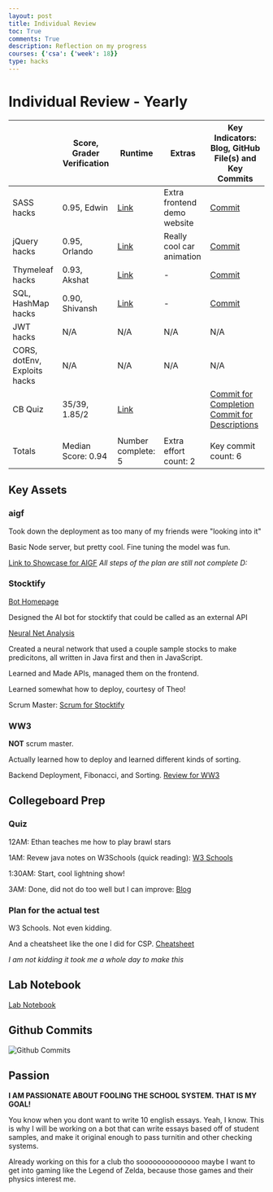 ```yaml
---
layout: post
title: Individual Review
toc: True
comments: True
description: Reflection on my progress
courses: {'csa': {'week': 18}}
type: hacks
---
```


# Individual Review - Yearly

|                              | Score, Grader Verification | Runtime                                                                                        | Extras                      | Key Indicators: Blog, GitHub File(s) and Key Commits                                                                                                                                                                                  |
|------------------------------|----------------------------|------------------------------------------------------------------------------------------------|-----------------------------|---------------------------------------------------------------------------------------------------------------------------------------------------------------------------------------------------------------------------------------|
| SASS hacks                   | 0.95, Edwin                | [Link](https://rachit-j.github.io/Rackets-Blog/2023/11/05/P3M-SASSFundamentals_IPYNB_2_.html)  | Extra frontend demo website | [Commit](https://github.com/rachit-j/Rackets-Blog/commit/13a57848ca3441e2b2abe4f3b82705b360391bcf)                                                                                                                                    |
| jQuery hacks                 | 0.95, Orlando              | [Link](https://rachit-j.github.io/Rackets-Blog/2023/12/07/UX_jQuery_CRUD_lesson_IPYNB_2_.html) | Really cool car animation   | [Commit](https://github.com/rachit-j/Rackets-Blog/commit/133cbdeca0450b3377246635c08fba5d26778dbf)                                                                                                                                    |
| Thymeleaf hacks              | 0.93, Akshat               | [Link](https://rachit-j.github.io/Rackets-Blog/2023/12/12/Spring-Thymeleaf_IPYNB_2_.html)      | -                           | [Commit](https://github.com/rachit-j/Rackets-Blog/commit/b59ee1c9615c425970dd750718078f7a69a440f3)                                                                                                                                    |
| SQL, HashMap  hacks          | 0.90, Shivansh             | [Link](https://rachit-j.github.io/Rackets-Blog/2023/12/14/hashlesson_IPYNB_2_.html)            | -                           | [Commit](https://github.com/rachit-j/Rackets-Blog/commit/b59ee1c9615c425970dd750718078f7a69a440f3)                                                                                                                                    |
| JWT hacks                    | N/A                        | N/A                                                                                            | N/A                         | N/A                                                                                                                                                                                                                                   |
| CORS, dotEnv, Exploits hacks | N/A                        | N/A                                                                                            | N/A                         | N/A                                                                                                                                                                                                                                   |
| CB Quiz                      | 35/39, 1.85/2                      | [Link](https://rachit-j.github.io/Rackets-Blog/2023/12/22/2015-MCQ-Reflection.html)            |                             | [Commit for Completion](https://github.com/rachit-j/Rackets-Blog/commit/cdbcc386d0a78f226eb182c8a0da0148c6261fc2) [Commit for Descriptions](https://github.com/rachit-j/Rackets-Blog/commit/fb97a3db5b532c46e7f875d3b463166caa6cb4ee) |
|                              |                            |                                                                                                |                             |                                                                                                                                                                                                                                       |
| Totals                       | Median Score: 0.94         | Number complete: 5                                                                             | Extra effort count: 2       | Key commit count: 6                                                                                                                                                                                                                   |

## Key Assets

### aigf
Took down the deployment as too many of my friends were "looking into it"

Basic Node server, but pretty cool. Fine tuning the model was fun.

[Link to Showcase for AIGF](https://github.com/rachit-j/aigf/issues/1)
*All steps of the plan are still not complete D:*

### Stocktify

[Bot Homepage](https://stocktifybot.vercel.app/)

Designed the AI bot for stocktify that could be called as an external API

[Neural Net Analysis](https://theoh32.github.io/Stocktify/analysis)

Created a neural network that used a couple sample stocks to make predicitons, all written in Java first and then in JavaScript.

Learned and Made APIs, managed them on the frontend.

Learned somewhat how to deploy, courtesy of Theo! 

Scrum Master: [Scrum for Stocktify](https://app.clickup.com/9011012769/v/l/4-90110133665-1)

### WW3
**NOT** scrum master.

Actually learned how to deploy and learned different kinds of sorting. 

Backend Deployment, Fibonacci, and Sorting. [Review for WW3](https://github.com/rachit-j/ww3/issues/6)

## Collegeboard Prep

### Quiz
12AM: Ethan teaches me how to play brawl stars

1AM: Revew java notes on W3Schools (quick reading): [W3 Schools](https://www.w3schools.com/java/default.asp)

1:30AM: Start, cool lightning show!

3AM: Done, did not do too well but I can improve: [Blog](https://rachit-j.github.io/Rackets-Blog/2023/12/22/2015-MCQ-Reflection.html)

### Plan for the actual test
W3 Schools. Not even kidding. 

And a cheatsheet like the one I did for CSP. [Cheatsheet](https://docs.google.com/document/d/1SIuw8PdpQErwUKMoKTv0U7MF7XLb_o7PAzwlGjiFScw/edit)

*I am not kidding it took me a whole day to make this*

## Lab Notebook
[Lab Notebook](https://rachit-j.github.io/Rackets-Blog/labnotebook)

## Github Commits
![Github Commits](/Rackets-Blog/images/Github_Commits.png)

## Passion
**I AM PASSIONATE ABOUT FOOLING THE SCHOOL SYSTEM. THAT IS MY GOAL!**

You know when you dont want to write 10 english essays. Yeah, I know. This is why I will be working on a bot that can write essays based off of student samples, and make it original enough to pass turnitin and other checking systems.

Already working on this for a club tho soooooooooooooo maybe I want to get into gaming like the Legend of Zelda, because those games and their physics interest me.



